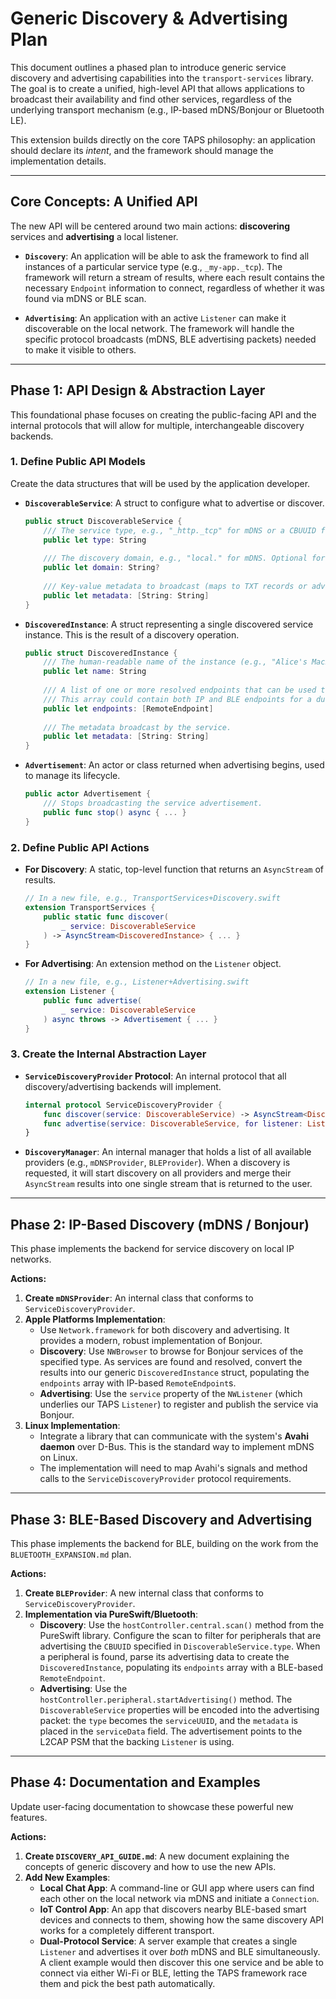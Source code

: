 # Generic Discovery & Advertising Plan

This document outlines a phased plan to introduce generic service discovery and advertising capabilities into the `transport-services` library. The goal is to create a unified, high-level API that allows applications to broadcast their availability and find other services, regardless of the underlying transport mechanism (e.g., IP-based mDNS/Bonjour or Bluetooth LE).

This extension builds directly on the core TAPS philosophy: an application should declare its *intent*, and the framework should manage the implementation details.

---

## Core Concepts: A Unified API

The new API will be centered around two main actions: **discovering** services and **advertising** a local listener.

-   **`Discovery`**: An application will be able to ask the framework to find all instances of a particular service type (e.g., `_my-app._tcp`). The framework will return a stream of results, where each result contains the necessary `Endpoint` information to connect, regardless of whether it was found via mDNS or BLE scan.

-   **`Advertising`**: An application with an active `Listener` can make it discoverable on the local network. The framework will handle the specific protocol broadcasts (mDNS, BLE advertising packets) needed to make it visible to others.

---

## Phase 1: API Design & Abstraction Layer

This foundational phase focuses on creating the public-facing API and the internal protocols that will allow for multiple, interchangeable discovery backends.

### 1. Define Public API Models

Create the data structures that will be used by the application developer.

-   **`DiscoverableService`**: A struct to configure what to advertise or discover.
    ```swift
    public struct DiscoverableService {
        /// The service type, e.g., "_http._tcp" for mDNS or a CBUUID for BLE.
        public let type: String
        
        /// The discovery domain, e.g., "local." for mDNS. Optional for other transports.
        public let domain: String?
        
        /// Key-value metadata to broadcast (maps to TXT records or advertising data).
        public let metadata: [String: String]
    }
    ```

-   **`DiscoveredInstance`**: A struct representing a single discovered service instance. This is the result of a discovery operation.
    ```swift
    public struct DiscoveredInstance {
        /// The human-readable name of the instance (e.g., "Alice's MacBook Pro").
        public let name: String
        
        /// A list of one or more resolved endpoints that can be used to connect.
        /// This array could contain both IP and BLE endpoints for a dual-stack device.
        public let endpoints: [RemoteEndpoint]
        
        /// The metadata broadcast by the service.
        public let metadata: [String: String]
    }
    ```

-   **`Advertisement`**: An actor or class returned when advertising begins, used to manage its lifecycle.
    ```swift
    public actor Advertisement {
        /// Stops broadcasting the service advertisement.
        public func stop() async { ... }
    }
    ```

### 2. Define Public API Actions

-   **For Discovery**: A static, top-level function that returns an `AsyncStream` of results.
    ```swift
    // In a new file, e.g., TransportServices+Discovery.swift
    extension TransportServices {
        public static func discover(
            _ service: DiscoverableService
        ) -> AsyncStream<DiscoveredInstance> { ... }
    }
    ```

-   **For Advertising**: An extension method on the `Listener` object.
    ```swift
    // In a new file, e.g., Listener+Advertising.swift
    extension Listener {
        public func advertise(
            _ service: DiscoverableService
        ) async throws -> Advertisement { ... }
    }
    ```

### 3. Create the Internal Abstraction Layer

-   **`ServiceDiscoveryProvider` Protocol**: An internal protocol that all discovery/advertising backends will implement.
    ```swift
    internal protocol ServiceDiscoveryProvider {
        func discover(service: DiscoverableService) -> AsyncStream<DiscoveredInstance>
        func advertise(service: DiscoverableService, for listener: Listener) async throws -> Advertisement
    }
    ```
-   **`DiscoveryManager`**: An internal manager that holds a list of all available providers (e.g., `mDNSProvider`, `BLEProvider`). When a discovery is requested, it will start discovery on all providers and merge their `AsyncStream` results into one single stream that is returned to the user.

---

## Phase 2: IP-Based Discovery (mDNS / Bonjour)

This phase implements the backend for service discovery on local IP networks.

**Actions:**
1.  **Create `mDNSProvider`**: An internal class that conforms to `ServiceDiscoveryProvider`.
2.  **Apple Platforms Implementation**:
    -   Use `Network.framework` for both discovery and advertising. It provides a modern, robust implementation of Bonjour.
    -   **Discovery**: Use `NWBrowser` to browse for Bonjour services of the specified type. As services are found and resolved, convert the results into our generic `DiscoveredInstance` struct, populating the `endpoints` array with IP-based `RemoteEndpoint`s.
    -   **Advertising**: Use the `service` property of the `NWListener` (which underlies our TAPS `Listener`) to register and publish the service via Bonjour.
3.  **Linux Implementation**:
    -   Integrate a library that can communicate with the system's **Avahi daemon** over D-Bus. This is the standard way to implement mDNS on Linux.
    -   The implementation will need to map Avahi's signals and method calls to the `ServiceDiscoveryProvider` protocol requirements.

---

## Phase 3: BLE-Based Discovery and Advertising

This phase implements the backend for BLE, building on the work from the `BLUETOOTH_EXPANSION.md` plan.

**Actions:**
1.  **Create `BLEProvider`**: A new internal class that conforms to `ServiceDiscoveryProvider`.
2.  **Implementation via PureSwift/Bluetooth**:
    -   **Discovery**: Use the `hostController.central.scan()` method from the PureSwift library. Configure the scan to filter for peripherals that are advertising the `CBUUID` specified in `DiscoverableService.type`. When a peripheral is found, parse its advertising data to create the `DiscoveredInstance`, populating its `endpoints` array with a BLE-based `RemoteEndpoint`.
    -   **Advertising**: Use the `hostController.peripheral.startAdvertising()` method. The `DiscoverableService` properties will be encoded into the advertising packet: the `type` becomes the `serviceUUID`, and the `metadata` is placed in the `serviceData` field. The advertisement points to the L2CAP PSM that the backing `Listener` is using.

---

## Phase 4: Documentation and Examples

Update user-facing documentation to showcase these powerful new features.

**Actions:**
1.  **Create `DISCOVERY_API_GUIDE.md`**: A new document explaining the concepts of generic discovery and how to use the new APIs.
2.  **Add New Examples**:
    -   **Local Chat App**: A command-line or GUI app where users can find each other on the local network via mDNS and initiate a `Connection`.
    -   **IoT Control App**: An app that discovers nearby BLE-based smart devices and connects to them, showing how the same discovery API works for a completely different transport.
    -   **Dual-Protocol Service**: A server example that creates a single `Listener` and advertises it over *both* mDNS and BLE simultaneously. A client example would then discover this one service and be able to connect via either Wi-Fi or BLE, letting the TAPS framework race them and pick the best path automatically. 